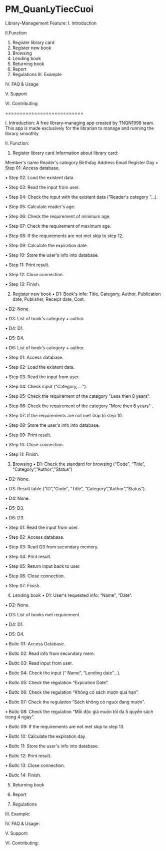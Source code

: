# PM_QuanLyTiecCuoi

Library-Management
Feature:
I. Introduction

II.Function

1. Register library card
2. Register new book
3. Browsing
4. Lending book
5. Returning book
6. Report
7. Regulations
III. Example

IV. FAQ & Usage

V. Support

VI. Contributing

===========================

I. Introduction:
A free library-managing app created by TNQN1998 team. This app is made exclusively for the librarian to manage and running the library smoothly


II. Function:

1. Register library card
Information about library card:

Member's name
Reader's category
Birthday
Address
Email
Register Day
•	Step 01: Access database.

•	Step 02: Load the existent data.

•	Step 03: Read the input from user.

•	Step 04: Check the input with the existent data (“Reader's category ”…).

•	Step 05: Calculate reader's age.

•	Step 06: Check the requirement of minimum age.

•	Step 07: Check the requirement of maximum age.

•	Step 08: If the requirements are not met skip to step 12.

•	Step 09: Calculate the expiration date.

•	Step 10: Store the user's info into database.

•	Step 11: Print result.

•	Step 12: Close connection.

•	Step 13: Finish.


2. Register new book
•	D1: Book's info: Title, Category, Author, Publication date, Publisher, Receipt date, Cost.

•	D2: None.

•	D3: List of book's category + author.

•	D4: D1.

•	D5: D4.

•	D6: List of book's category + author.

•	Step 01: Access database.

•	Step 02: Load the existent data.

•	Step 03: Read the input from user.

•	Step 04: Check input ("Category,....").

•	Step 05: Check the requirement of the category "Less then 8 years".

•	Step 06: Check the requirement of the category "More then 8 years" .

•	Step 07: If the requirements are not met skip to step 10.

•	Step 08: Store the user's info into database.

•	Step 09: Print result.

•	Step 10: Close connection.

•	Step 11: Finish.


3. Browsing
•	D1: Check the standard for browsing (“Code”, “Title”, “Category”,”Author”,”Status”)

•	D2: None.

•	D3: Result table (“ID”,“Code”, “Title”, “Category”,”Author”,”Status”).

•	D4: None.

•	D5: D3.

•	D6: D3.

•	Step 01: Read the input from user.

•	Step 02: Access database.

•	Step 03: Read D3 from secondary memory.

•	Step 04: Print result.

•	Step 05: Return input back to user.

•	Step 06: Close connection.

•	Step 07: Finish.


4. Lending book
•	D1: User's requested info: “Name”, “Date”.

•	D2: None.

•	D3: List of books met requirement.

•	D4: D1.

•	D5: D4.

•	Bước 01: Access Database.

•	Bước 02: Read info from secondary mem.

•	Bước 03: Read input from user.

•	Bước 04: Check the input (“ Name”, “Lending date”…).

•	Bước 05: Check the regulation “Expiration Date”.

•	Bước 06: Check the regulation “Không có sách mượn quá hạn”.

•	Bước 07: Check the regulation “Sách không có nguòi đang mượn”.

•	Bước 08: Check the regulation “Mỗi độc giả muộn tối đa 5 quyển sách trong 4 ngày”.

•	Bước 09: If the requirements are not met skip to step 13.

•	Bước 10: Calculate the expiration day.

•	Bước 11: Store the user's info into database.

•	Bước 12: Print result.

•	Bước 13: Close connection.

•	Bước 14: Finish.


5. Returning book

6. Report

7. Regulations

III. Example:

IV. FAQ & Usage:

V. Support:

VI. Contributing: